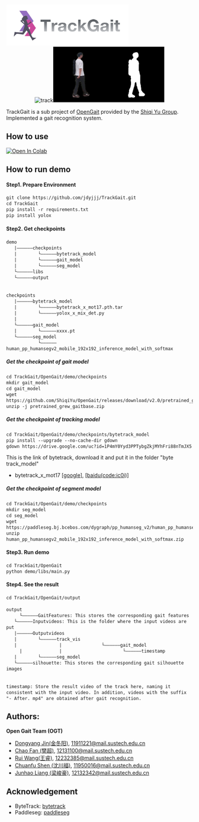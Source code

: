 <img src="./assets/logo.png" width = "330" height = "110" alt="logo" />

<div align="center"><img src="./assets/track.gif" width = "150" height = "150" alt="track" /><img src="./assets/seg.gif" width = "150" height = "150" alt="seg" /><img src="./assets/sil.gif" width = "150" height = "150" alt="sil" /></div>

TrackGait is a sub project of [OpenGait](https://github.com/ShiqiYu/OpenGait) provided by the [Shiqi Yu Group](https://faculty.sustech.edu.cn/yusq/). Implemented a gait recognition system.

## How to use

[![Open In Colab](https://colab.research.google.com/assets/colab-badge.svg)](https://colab.research.google.com/drive/1wZE9wo_Y6Hwgp7tkUbGrCZPAa-ChX2g2?usp=sharing)

## How to run demo

#### Step1. Prepare Environment
```
git clone https://github.com/jdyjjj/TrackGait.git
cd TrackGait
pip install -r requirements.txt
pip install yolox
```
#### Step2. Get checkpoints
```
demo
   |——————checkpoints
   |        └——————bytetrack_model
   |        └——————gait_model
   |        └——————seg_model
   └——————libs
   └——————output


checkpoints
   |——————bytetrack_model
   |        └——————bytetrack_x_mot17.pth.tar
   |        └——————yolox_x_mix_det.py
   |
   └——————gait_model
   |        └——————xxxx.pt
   └——————seg_model
            └——————human_pp_humansegv2_mobile_192x192_inference_model_with_softmax
```

##### Get the checkpoint of gait model

```
cd TrackGait/OpenGait/demo/checkpoints
mkdir gait_model
cd gait_model
wget https://github.com/ShiqiYu/OpenGait/releases/download/v2.0/pretrained_grew_gaitbase.zip
unzip -j pretrained_grew_gaitbase.zip

```

##### Get the checkpoint of tracking model
```
cd TrackGait/OpenGait/demo/checkpoints/bytetrack_model
pip install --upgrade --no-cache-dir gdown
gdown https://drive.google.com/uc?id=1P4mY0Yyd3PPTybgZkjMYhFri88nTmJX5
```

This is the link of bytetrack, download it and put it in the folder "byte track_model"

- bytetrack_x_mot17 [[google]](https://drive.google.com/file/d/1P4mY0Yyd3PPTybgZkjMYhFri88nTmJX5/view?usp=sharing), [[baidu(code:ic0i)]](https://pan.baidu.com/s/1OJKrcQa_JP9zofC6ZtGBpw)

##### Get the checkpoint of segment model
```
cd TrackGait/OpenGait/demo/checkpoints
mkdir seg_model
cd seg_model
wget https://paddleseg.bj.bcebos.com/dygraph/pp_humanseg_v2/human_pp_humansegv2_mobile_192x192_inference_model_with_softmax.zip
unzip human_pp_humansegv2_mobile_192x192_inference_model_with_softmax.zip
```

#### Step3. Run demo
```
cd TrackGait/OpenGait
python demo/libs/main.py
```

#### Step4. See the result

```
cd TrackGait/OpenGait/output

output
	 └——————GaitFeatures: This stores the corresponding gait features
   └——————Inputvideos: This is the folder where the input videos are put
   |——————Outputvideos
   |        └——————track_vis
   | 				|				└——————gait_model
	 | 				| 						└——————timestamp
   |        └——————seg_model
   └——————silhouette: This stores the corresponding gait silhouette images
   
   
timestamp: Store the result video of the track here, naming it consistent with the input video. In addition, videos with the suffix "- After. mp4" are obtained after gait recognition.
```

## Authors:

**Open Gait Team (OGT)**

- [Dongyang Jin(金冬阳)](https://faculty.sustech.edu.cn/?p=176498&tagid=yusq&cat=2&iscss=1&snapid=1&go=1&orderby=date), 11911221@mail.sustech.edu.cn
- [Chao Fan (樊超)](https://faculty.sustech.edu.cn/?p=128578&tagid=yusq&cat=2&iscss=1&snapid=1&orderby=date), 12131100@mail.sustech.edu.cn
- [Rui Wang(王睿)](https://faculty.sustech.edu.cn/?p=161705&tagid=yusq&cat=2&iscss=1&snapid=1&go=1&orderby=date), 12232385@mail.sustech.edu.cn
- [Chuanfu Shen (沈川福)](https://faculty.sustech.edu.cn/?p=95396&tagid=yusq&cat=2&iscss=1&snapid=1&orderby=date), 11950016@mail.sustech.edu.cn
- [Junhao Liang (梁峻豪)](https://faculty.sustech.edu.cn/?p=95401&tagid=yusq&cat=2&iscss=1&snapid=1&orderby=date), 12132342@mail.sustech.edu.cn

## Acknowledgement

- ByteTrack: [bytetrack](https://github.com/ifzhang/ByteTrack)
- Paddleseg: [paddleseg](https://github.com/PaddlePaddle/PaddleSeg)

